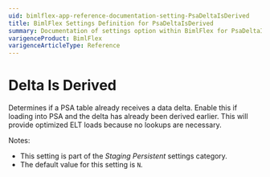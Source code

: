 ```yaml
---
uid: bimlflex-app-reference-documentation-setting-PsaDeltaIsDerived
title: BimlFlex Settings Definition for PsaDeltaIsDerived
summary: Documentation of settings option within BimlFlex for PsaDeltaIsDerived
varigenceProduct: BimlFlex
varigenceArticleType: Reference
---
```


# Delta Is Derived

Determines if a PSA table already receives a data delta. Enable this if loading into PSA and the delta has already been derived earlier. This will provide optimized ELT loads because no lookups are necessary.

Notes:

* This setting is part of the *Staging Persistent* settings category.
* The default value for this setting is `N`.
